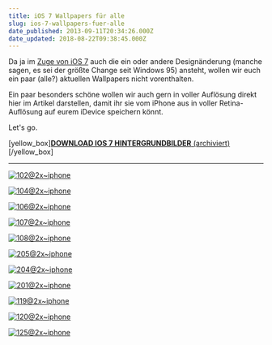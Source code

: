 ```yaml
---
title: iOS 7 Wallpapers für alle
slug: ios-7-wallpapers-fuer-alle
date_published: 2013-09-11T20:34:26.000Z
date_updated: 2018-08-22T09:38:45.000Z
---
```


Da ja im [Zuge von iOS 7](__GHOST_URL__/das-war-der-apple-special-iphone-event/) auch die ein oder andere Designänderung (manche sagen, es sei der größte Change seit Windows 95) ansteht, wollen wir euch ein paar (alle?) aktuellen Wallpapers nicht vorenthalten. 

Ein paar besonders schöne wollen wir auch gern in voller Auflösung direkt hier im Artikel darstellen, damit ihr sie vom iPhone aus in voller Retina-Auflösung auf eurem iDevice speichern könnt.

Let's go.

[yellow_box][**DOWNLOAD IOS 7 HINTERGRUNDBILDER** (archiviert)](http://web.archive.org/web/20250905094406/https://mega.co.nz/)[/yellow_box]

---

[![102@2x~iphone](//picdump.thafaker.de/2013/09/102@2xiphone-310x580.png)](http://picdump.thafaker.de/2013/09/102@2xiphone.png)

[![104@2x~iphone](//picdump.thafaker.de/2013/09/104@2xiphone-310x580.png)](http://picdump.thafaker.de/2013/09/104@2xiphone.png)

[![106@2x~iphone](//picdump.thafaker.de/2013/09/106@2xiphone-310x580.png)](http://picdump.thafaker.de/2013/09/106@2xiphone.png)

[![107@2x~iphone](//picdump.thafaker.de/2013/09/107@2xiphone-310x580.png)](http://picdump.thafaker.de/2013/09/107@2xiphone.png)

[![108@2x~iphone](//picdump.thafaker.de/2013/09/108@2xiphone-310x580.png)](http://picdump.thafaker.de/2013/09/108@2xiphone.png)

[![205@2x~iphone](//picdump.thafaker.de/2013/09/205@2xiphone-310x580.png)](http://picdump.thafaker.de/2013/09/205@2xiphone.png)

[![204@2x~iphone](//picdump.thafaker.de/2013/09/204@2xiphone-310x580.png)](http://picdump.thafaker.de/2013/09/204@2xiphone.png)

[![201@2x~iphone](//picdump.thafaker.de/2013/09/201@2xiphone-310x580.png)](http://picdump.thafaker.de/2013/09/201@2xiphone.png)

[![119@2x~iphone](//picdump.thafaker.de/2013/09/119@2xiphone-310x580.png)](http://picdump.thafaker.de/2013/09/119@2xiphone.png)

[![120@2x~iphone](//picdump.thafaker.de/2013/09/120@2xiphone-310x580.png)](http://picdump.thafaker.de/2013/09/120@2xiphone.png)

[![125@2x~iphone](//picdump.thafaker.de/2013/09/125@2xiphone-310x580.png)](http://picdump.thafaker.de/2013/09/125@2xiphone.png)
